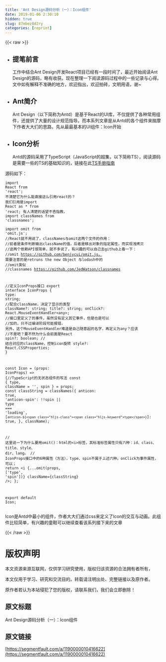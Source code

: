 ```yaml
---
title: 'Ant Design源码分析（一）：Icon组件' 
date: 2019-01-06 2:30:10
hidden: true
slug: 87mbez8d2ry
categories: [reprint]
---
```


{{< raw >}}

                    
<ul>
<li>
<h2 id="articleHeader0">提笔前言</h2>
<p>工作中结合Ant Design开发React项目已经有一段时间了，最近开始阅读Ant Design的源码，略有收获。现在整理一下阅读源码过程中的一些记录与心得。文中如有解释不准确的地方，欢迎指出，欢迎拍砖，文明用语，谢~</p>
</li>
<li>
<h2 id="articleHeader1">Ant简介</h2>
<p>Ant Design（以下简称为Antd）是基于React的UI库，不仅提供了各种常用组件，还提供了大量的设计规范指导。而本系列文章是从Antd的各个组件来揣摩下作者大大们的思路，先从最最基本的UI组件：Icon开始</p>
</li>
<li>
<h2 id="articleHeader2">Icon分析</h2>
<p>Antd的源码采用了TypeScript（JavaScript的超集，以下简称TS），阅读源码是需要一些的TS的基础知识的，链接在此<a href="https://www.tslang.cn/docs/handbook/basic-types.html" rel="nofollow noreferrer" target="_blank">TS手册指南</a></p>
</li>
</ul>
<p>源码如下：</p>
<div class="widget-codetool" style="display:none;">
      <div class="widget-codetool--inner">
      <span class="selectCode code-tool" data-toggle="tooltip" data-placement="top" title="" data-original-title="全选"></span>
      <span type="button" class="copyCode code-tool" data-toggle="tooltip" data-placement="top" data-clipboard-text="import React from 'react'; 不清楚它为什么能直接这么引用react的？  我们引用是import React as * 
from 'react; 有人清楚的话望不吝指教，
import classNames from 'classnames';  
import omit from 'omit.js';
//React就不用说了，classNames与omit这两个文件的作用：
//前者是条件判断输出className的值，后者是移出对象的指定属性，而实现浅拷贝
//这两个依赖API很简单，就不多说了，有兴趣的可以自己去github上看一下：
//omit https://github.com/benjycui/omit.js， 需要注意的是retruns the new Object 与lodash中的
//omit类似
//classnames  https://github.com/JedWatson/classnames

//定义IconProps接口
export interface IconProps {
  type: string;  //配合className，决定了显示的类型
  className?: string;
  title?: string;
  onClick?: React.MouseEventHandler<any>; //接口里定义了的事件，虽然没有定义其它事件，但是也是可以
//加的，只不过编译阶段可能报错， 另外，这个MouseEventHandler难道是自己随意起的名字，再定义为any？应该
//不是吧？要不然为什么会前面是React
  spin?: boolean;  //  结合对应的className，控制icon旋转
  style?: React.CSSProperties;
}

const Icon = (props: IconProps) => {//TypeScript的无状态组件的写法
  const { type, className = '', spin } = props;
  const classString = classNames({
    anticon: true,
    'anticon-spin': !!spin || type === 'loading',
    [`anticon-${type}`]: true,
  }, className);

  // 这里说一下为什么要用omit()：html的<i>标签，其标准标签属性只有六种：id、class、title、style、
dir、lang。
  // IconProps接口中的6种属性（方法），type、spin不属于上述六种。onClick为事件属性，可以；
  return <i {...omit(props, ['type', 'spin'])} className={classString} />;
};

export default Icon;
" title="" data-original-title="复制"></span>
      <span type="button" class="saveToNote code-tool" data-toggle="tooltip" data-placement="top" title="" data-original-title="放进笔记"></span>
      </div>
      </div><pre class="hljs scala"><code><span class="hljs-keyword">import</span> <span class="hljs-type">React</span> from <span class="hljs-symbol">'reac</span>t'; 不清楚它为什么能直接这么引用react的？  我们引用是<span class="hljs-keyword">import</span> <span class="hljs-type">React</span> as * 
from <span class="hljs-symbol">'react</span>; 有人清楚的话望不吝指教，
<span class="hljs-keyword">import</span> classNames from <span class="hljs-symbol">'classname</span>s';  
<span class="hljs-keyword">import</span> omit from <span class="hljs-symbol">'omit</span>.js';
<span class="hljs-comment">//React就不用说了，classNames与omit这两个文件的作用：</span>
<span class="hljs-comment">//前者是条件判断输出className的值，后者是移出对象的指定属性，而实现浅拷贝</span>
<span class="hljs-comment">//这两个依赖API很简单，就不多说了，有兴趣的可以自己去github上看一下：</span>
<span class="hljs-comment">//omit https://github.com/benjycui/omit.js， 需要注意的是retruns the new Object 与lodash中的</span>
<span class="hljs-comment">//omit类似</span>
<span class="hljs-comment">//classnames  https://github.com/JedWatson/classnames</span>

<span class="hljs-comment">//定义IconProps接口</span>
export interface <span class="hljs-type">IconProps</span> {
  <span class="hljs-class"><span class="hljs-keyword">type</span></span>: string;  <span class="hljs-comment">//配合className，决定了显示的类型</span>
  className?: string;
  title?: string;
  onClick?: <span class="hljs-type">React</span>.<span class="hljs-type">MouseEventHandler</span>&lt;any&gt;; <span class="hljs-comment">//接口里定义了的事件，虽然没有定义其它事件，但是也是可以</span>
<span class="hljs-comment">//加的，只不过编译阶段可能报错， 另外，这个MouseEventHandler难道是自己随意起的名字，再定义为any？应该</span>
<span class="hljs-comment">//不是吧？要不然为什么会前面是React</span>
  spin?: boolean;  <span class="hljs-comment">//  结合对应的className，控制icon旋转</span>
  style?: <span class="hljs-type">React</span>.<span class="hljs-type">CSSProperties</span>;
}

const <span class="hljs-type">Icon</span> = (props: <span class="hljs-type">IconProps</span>) =&gt; {<span class="hljs-comment">//TypeScript的无状态组件的写法</span>
  const { <span class="hljs-class"><span class="hljs-keyword">type</span>, <span class="hljs-title">className</span> </span>= '', spin } = props;
  const classString = classNames({
    anticon: <span class="hljs-literal">true</span>,
    <span class="hljs-symbol">'anticon</span>-spin': !!spin || <span class="hljs-class"><span class="hljs-keyword">type</span> <span class="hljs-title">===</span> '<span class="hljs-title">loading</span>',</span>
    [`anticon-${<span class="hljs-class"><span class="hljs-keyword">type</span>}`]</span>: <span class="hljs-literal">true</span>,
  }, className);

  <span class="hljs-comment">// 这里说一下为什么要用omit()：html的&lt;i&gt;标签，其标准标签属性只有六种：id、class、title、style、</span>
dir、lang。
  <span class="hljs-comment">// IconProps接口中的6种属性（方法），type、spin不属于上述六种。onClick为事件属性，可以；</span>
  <span class="hljs-keyword">return</span> &lt;i {...omit(props, [<span class="hljs-symbol">'typ</span>e', <span class="hljs-symbol">'spi</span>n'])} className={classString} /&gt;;
};

export <span class="hljs-keyword">default</span> <span class="hljs-type">Icon</span>;
</code></pre>
<p>Icon是Antd中最小的组件，作者大大们通过css来定义了Icon的交互与动画。此组件比较简单，有兴趣的童鞋可以继续查看该系列接下来的文章</p>

                
{{< /raw >}}

# 版权声明
本文资源来源互联网，仅供学习研究使用，版权归该资源的合法拥有者所有，

本文仅用于学习、研究和交流目的。转载请注明出处、完整链接以及原作者。

原作者若认为本站侵犯了您的版权，请联系我们，我们会立即删除！

## 原文标题
Ant Design源码分析（一）：Icon组件

## 原文链接
[https://segmentfault.com/a/1190000010416622](https://segmentfault.com/a/1190000010416622)


